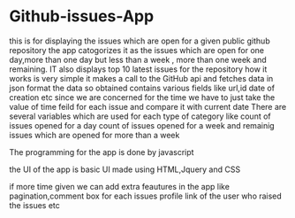 # Github-issues-App

this is for displaying the issues which are open for a given public github repository
the app catogorizes it as the issues which are open for one day,more than one day but less than a week , more than one week and 
remaining.
IT also displays top 10 latest issues for the repository
how it works is very simple
it makes a call to the GitHub api and fetches data in json format
the data so obtained contains various fields like url,id date of creation etc
since we are concerned for the time we have to just take the value of  time feild for each issue and compare it with current date 
There are several variables which are used for each type of category like count of issues opened for a day
count of issues opened for a week
and remainig issues which are opened for more than a week

The programming for the app is done by javascript

the UI of the app is basic UI made using HTML,Jquery and CSS

if more time given we can add extra feautures in the app like pagination,comment box for each issues
profile link of the user who raised the issues etc
